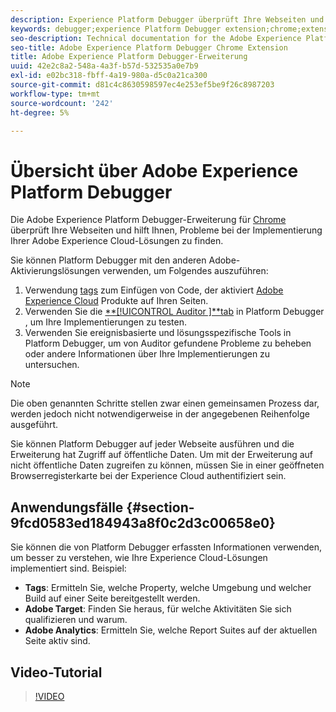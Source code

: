 ```yaml
---
description: Experience Platform Debugger überprüft Ihre Webseiten und hilft Ihnen, Probleme bei der Implementierung Ihrer Experience Cloud-Lösungen zu finden.
keywords: debugger;experience Platform Debugger extension;chrome;extension
seo-description: Technical documentation for the Adobe Experience Platform Debugger Chrome Extension - examine your web pages and understand problems with your Experience Cloud solution mplementations
seo-title: Adobe Experience Platform Debugger Chrome Extension
title: Adobe Experience Platform Debugger-Erweiterung
uuid: 42e2c8a2-548a-4a3f-b57d-532535a0e7b9
exl-id: e02bc318-fbff-4a19-980a-d5c0a21ca300
source-git-commit: d81c4c8630598597ec4e253ef5be9f26c8987203
workflow-type: tm+mt
source-wordcount: '242'
ht-degree: 5%

---
```


# Übersicht über Adobe Experience Platform Debugger

Die Adobe Experience Platform Debugger-Erweiterung für [Chrome](https://chrome.google.com/webstore/detail/adobe-experience-platform/bfnnokhpnncpkdmbokanobigaccjkpob) überprüft Ihre Webseiten und hilft Ihnen, Probleme bei der Implementierung Ihrer Adobe Experience Cloud-Lösungen zu finden.

Sie können Platform Debugger mit den anderen Adobe-Aktivierungslösungen verwenden, um Folgendes auszuführen:

1. Verwendung [tags](../tags/home.md) zum Einfügen von Code, der aktiviert [Adobe Experience Cloud](https://experienceleague.adobe.com/docs/core-services/interface/experience-cloud.html?lang=de) Produkte auf Ihren Seiten.
1. Verwenden Sie die [**[!UICONTROL Auditor ]**tab](./auditor/overview.md) in Platform Debugger , um Ihre Implementierungen zu testen.
1. Verwenden Sie ereignisbasierte und lösungsspezifische Tools in Platform Debugger, um von Auditor gefundene Probleme zu beheben oder andere Informationen über Ihre Implementierungen zu untersuchen.

>[!NOTE]
>
>Die oben genannten Schritte stellen zwar einen gemeinsamen Prozess dar, werden jedoch nicht notwendigerweise in der angegebenen Reihenfolge ausgeführt.

Sie können Platform Debugger auf jeder Webseite ausführen und die Erweiterung hat Zugriff auf öffentliche Daten. Um mit der Erweiterung auf nicht öffentliche Daten zugreifen zu können, müssen Sie in einer geöffneten Browserregisterkarte bei der Experience Cloud authentifiziert sein.

## Anwendungsfälle {#section-9fcd0583ed184943a8f0c2d3c00658e0}

Sie können die von Platform Debugger erfassten Informationen verwenden, um besser zu verstehen, wie Ihre Experience Cloud-Lösungen implementiert sind. Beispiel:

* **Tags**: Ermitteln Sie, welche Property, welche Umgebung und welcher Build auf einer Seite bereitgestellt werden.
* **Adobe Target**: Finden Sie heraus, für welche Aktivitäten Sie sich qualifizieren und warum.
* **Adobe Analytics**: Ermitteln Sie, welche Report Suites auf der aktuellen Seite aktiv sind.

## Video-Tutorial

>[!VIDEO](https://video.tv.adobe.com/v/32156?quality=12&learn=on)
